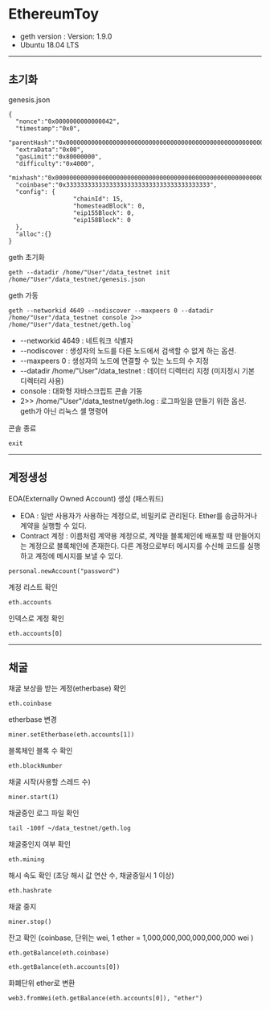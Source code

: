 # EthereumToy

- geth version : Version: 1.9.0
- Ubuntu 18.04 LTS

---

## 초기화

genesis.json

<pre><code>{
  "nonce":"0x0000000000000042",
  "timestamp":"0x0",
  "parentHash":"0x0000000000000000000000000000000000000000000000000000000000000000",
  "extraData":"0x00",
  "gasLimit":"0x80000000",
  "difficulty":"0x4000",
  "mixhash":"0x0000000000000000000000000000000000000000000000000000000000000000",
  "coinbase":"0x3333333333333333333333333333333333333333",
  "config": {
                  "chainId": 15,
                  "homesteadBlock": 0,
                  "eip155Block": 0,
                  "eip158Block": 0
  },
  "alloc":{}
}
</code></pre>


geth 초기화

<pre><code>geth --datadir /home/"User"/data_testnet init /home/"User"/data_testnet/genesis.json
</code></pre>

geth 가동

<pre><code>geth --networkid 4649 --nodiscover --maxpeers 0 --datadir /home/"User"/data_testnet console 2>> /home/"User"/data_testnet/geth.log`
</code></pre>

- --networkid 4649 : 네트워크 식별자
- --nodiscover : 생성자의 노드를 다른 노드에서 검색할 수 없게 하는 옵션.
- --maxpeers 0 : 생성자의 노드에 연결할 수 있는 노드의 수 지정
- --datadir /home/"User"/data_testnet : 데이터 디렉터리 지정 (미지정시 기본 디렉터리 사용)
- console : 대화형 자바스크립트 콘솔 기동
- 2>> /home/"User"/data_testnet/geth.log : 로그파일을 만들기 위한 옵션. geth가 아닌 리눅스 셸 명령어

콘솔 종료
<pre><code>exit</code></pre>

---

## 계정생성

EOA(Externally Owned Account) 생성 (패스워드)
- EOA : 일반 사용자가 사용하는 계정으로, 비밀키로 관리된다. Ether를 송금하거나 계약을 실행할 수 있다.
- Contract 계정 : 이름처럼 계약용 계정으로, 계약을 블록체인에 배포할 때 만들어지는 계정으로 블록체인에 존재한다. 다른 계정으로부터 메시지를 수신해 코드를 실행하고 계정에 메시지를 보낼 수 있다.
<pre><code>personal.newAccount("password")</code></pre>

계정 리스트 확인
<pre><code>eth.accounts</code></pre>

인덱스로 계정 확인
<pre><code>eth.accounts[0]</code></pre>

---

## 채굴

채굴 보상을 받는 계정(etherbase) 확인
<pre><code>eth.coinbase</code></pre>

etherbase 변경
<pre><code>miner.setEtherbase(eth.accounts[1])</code></pre>

블록체인 블록 수 확인
<pre><code>eth.blockNumber</code></pre>

채굴 시작(사용할 스레드 수)
<pre><code>miner.start(1)</code></pre>

채굴중인 로그 파일 확인
<pre><code>tail -100f ~/data_testnet/geth.log</code></pre>

채굴중인지 여부 확인
<pre><code>eth.mining</code></pre>

해시 속도 확인 (초당 해시 값 연산 수, 채굴중일시 1 이상)
<pre><code>eth.hashrate</code></pre>

채굴 중지
<pre><code>miner.stop()</code></pre>

잔고 확인 (coinbase, 단위는 wei,  1 ether = 1,000,000,000,000,000,000 wei )
<pre><code>eth.getBalance(eth.coinbase)</pre></code>
<pre><code>eth.getBalance(eth.accounts[0])</pre></code>

화폐단위 ether로 변환
<pre><code>web3.fromWei(eth.getBalance(eth.accounts[0]), "ether")</code></pre>
